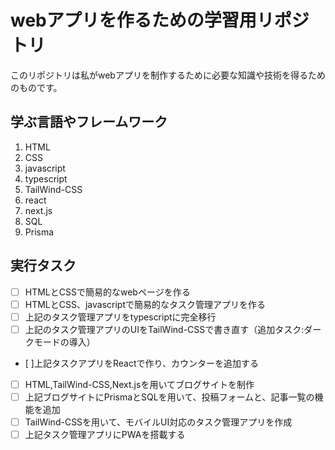 # webアプリを作るための学習用リポジトリ
このリポジトリは私がwebアプリを制作するために必要な知識や技術を得るためのものです。
## 学ぶ言語やフレームワーク
1. HTML
2. CSS
3. javascript
4. typescript
5. TailWind-CSS
6. react
7. next.js
8. SQL
9. Prisma
## 実行タスク
- [ ] HTMLとCSSで簡易的なwebページを作る
- [ ] HTMLとCSS、javascriptで簡易的なタスク管理アプリを作る
- [ ] 上記のタスク管理アプリをtypescriptに完全移行
- [ ] 上記のタスク管理アプリのUIをTailWind-CSSで書き直す（追加タスク:ダークモードの導入）
- [ ]上記タスクアプリをReactで作り、カウンターを追加する
- [ ] HTML,TailWind-CSS,Next.jsを用いてブログサイトを制作
- [ ] 上記ブログサイトにPrismaとSQLを用いて、投稿フォームと、記事一覧の機能を追加
- [ ] TailWind-CSSを用いて、モバイルUI対応のタスク管理アプリを作成
- [ ] 上記タスク管理アプリにPWAを搭載する
